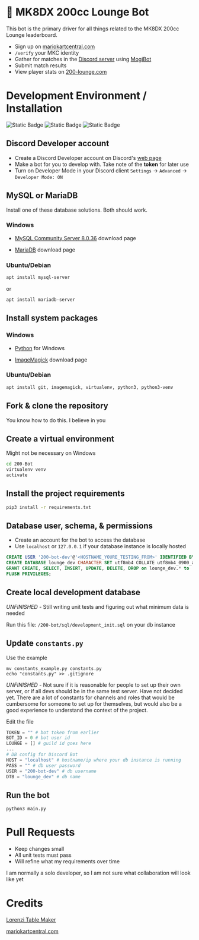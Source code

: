 # 🏁 MK8DX 200cc Lounge Bot
This bot is the primary driver for all things related to the MK8DX 200cc Lounge leaderboard.
- Sign up on [mariokartcentral.com](https://www.mariokartcentral.com/)
- `/verify` your MKC identity 
- Gather for matches in the [Discord server](discord.gg/uR3rRzsjhk) using [MogiBot](https://255mp.github.io/)
- Submit match results
- View player stats on [200-lounge.com](https://200-lounge.com)

# Development Environment / Installation
![Static Badge](https://img.shields.io/badge/python-3.10-yellow?style=flat-square&logo=python&logoColor=white)
![Static Badge](https://img.shields.io/badge/MySQL-8.0.36-blue?style=flat-square&logo=mysql&logoColor=white)
![Static Badge](https://img.shields.io/badge/website-blue?style=flat-square&logo=htmx&logoColor=white&label=200-lounge.com)
## Discord Developer account

- Create a Discord Developer account on Discord's [web page](https://discord.com/developers/docs/) 
- Make a bot for you to develop with. Take note of the **token** for later use
- Turn on Developer Mode in your Discord client `Settings` -> `Advanced` -> `Developer Mode: ON`

## MySQL or MariaDB

Install one of these database solutions. Both should work.

### Windows

- [MySQL Community Server 8.0.36](https://dev.mysql.com/downloads/mysql/) download page

- [MariaDB](https://mariadb.org/download) download page

### Ubuntu/Debian

```bash
apt install mysql-server
```
or

```bash
apt install mariadb-server
```

## Install system packages

### Windows

- [Python](https://www.python.org/downloads/windows/) for Windows

- [ImageMagick](https://imagemagick.org/script/download.php) download page

### Ubuntu/Debian

```bash
apt install git, imagemagick, virtualenv, python3, python3-venv
```

## Fork & clone the repository

You know how to do this. I believe in you

## Create a virtual environment

Might not be necessary on Windows

```bash
cd 200-Bot
virtualenv venv
activate
```

## Install the project requirements

```bash
pip3 install -r requirements.txt
```

## Database user, schema, & permissions

- Create an account for the bot to access the database
- Use `localhost` or `127.0.0.1` if your database instance is locally hosted

```sql
CREATE USER '200-bot-dev'@'<HOSTNAME_YOURE_TESTING_FROM>' IDENTIFIED BY '<YOUR_PASSWORD_HERE>';
CREATE DATABASE lounge_dev CHARACTER SET utf8mb4 COLLATE utf8mb4_0900_ai_ci;
GRANT CREATE, SELECT, INSERT, UPDATE, DELETE, DROP on lounge_dev.* to '200-bot-dev'@'<HOSTNAME_YOURE_TESTING_FROM>';
FLUSH PRIVILEGES;
```

## Create local development database

*UNFINISHED* - Still writing unit tests and figuring out what minimum data is needed

Run this file: `/200-bot/sql/development_init.sql` on your db instance

## Update `constants.py`

Use the example

```
mv constants_example.py constants.py
echo "constants.py" >> .gitignore
```

*UNFINISHED* - Not sure if it is reasonable for people to set up their own server, or if all devs should be in the same test server. Have not decided yet. There are a lot of constants for channels and roles that would be cumbersome for someone to set up for themselves, but would also be a good experience to understand the context of the project.

Edit the file

```py
TOKEN = "" # bot token from earlier
BOT_ID = 0 # bot user id
LOUNGE = [] # guild id goes here
...
# DB config for Discord Bot
HOST = "localhost" # hostname/ip where your db instance is running
PASS = "" # db user password
USER = "200-bot-dev" # db username
DTB = "lounge_dev" # db name
```

## Run the bot

```
python3 main.py
```

# Pull Requests

- Keep changes small
- All unit tests must pass
- Will refine what my requirements over time

I am normally a solo developer, so I am not sure what collaboration will look like yet

# Credits
[Lorenzi Table Maker](https://github.com/hlorenzi/mk8d_ocr)

[mariokartcentral.com](https://www.mariokartcentral.com/)
